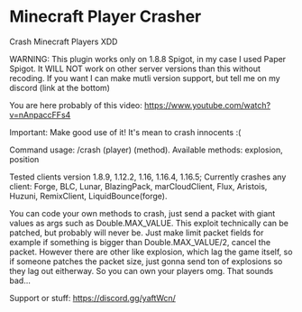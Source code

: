 # Minecraft Player Crasher
Crash Minecraft Players XDD

WARNING: This plugin works only on 1.8.8 Spigot, in my case I used Paper Spigot.
It WILL NOT work on other server versions than this without recoding.
If you want I can make mutli version support, but tell me on my discord (link at the bottom)

You are here probably of this video: https://www.youtube.com/watch?v=nAnpaccFFs4

Important: Make good use of it! It's mean to crash innocents :(

Command usage: /crash (player) (method).
Available methods: explosion, position

Tested clients version 1.8.9, 1.12.2, 1.16, 1.16.4, 1.16.5;
Currently crashes any client: Forge, BLC, Lunar, BlazingPack, marCloudClient, Flux, Aristois, Huzuni, RemixClient, LiquidBounce(forge).

You can code your own methods to crash, just send a packet with giant values as args such as Double.MAX_VALUE.
This exploit technically can be patched, but probably will never be. Just make limit packet fields for example if something is bigger than Double.MAX_VALUE/2, cancel the packet. However there are other like explosion, which lag the game itself, so if someone patches the packet size, just gonna send ton of explosions so they lag out eitherway. So you can own your players omg. That sounds bad...

Support or stuff: https://discord.gg/yaftWcn/
